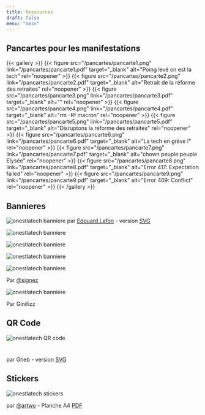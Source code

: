 ```yaml
---
title: Ressources
draft: false
menu: "main"
---
```

## Pancartes pour les manifestations

{{< gallery >}}
{{< figure src="/pancartes/pancarte1.png" link="/pancartes/pancarte1.pdf" target="_blank" alt="Poing levé on est la tech" rel="noopener" >}}
{{< figure src="/pancartes/pancarte2.png" link="/pancartes/pancarte2.pdf" target="_blank" alt="Retrait de la réforme des retraites" rel="noopener" >}}
{{< figure src="/pancartes/pancarte3.png" link="/pancartes/pancarte3.pdf" target="_blank" alt="</macron>" rel="noopener" >}}
{{< figure src="/pancartes/pancarte4.png" link="/pancartes/pancarte4.pdf" target="_blank" alt="rm -Rf macron" rel="noopener" >}}
{{< figure src="/pancartes/pancarte5.png" link="/pancartes/pancarte5.pdf" target="_blank" alt="Disruptons la réforme des retraites" rel="noopener" >}}
{{< figure src="/pancartes/pancarte6.png" link="/pancartes/pancarte6.pdf" target="_blank" alt="La tech en grève !" rel="noopener" >}}
{{< figure src="/pancartes/pancarte7.png" link="/pancartes/pancarte7.pdf" target="_blank" alt="chown peuple:peuple Elysée" rel="noopener" >}}
{{< figure src="/pancartes/pancarte8.png" link="/pancartes/pancarte8.pdf" target="_blank" alt="Error 417: Expectation failed" rel="noopener" >}}
{{< figure src="/pancartes/pancarte9.png" link="/pancartes/pancarte9.pdf" target="_blank" alt="Error 409: Conflict" rel="noopener" >}}
{{< /gallery >}}

## Bannieres

![onestlatech banniere](/bannieres/onestla_2.png)
par [Edouard Lafon](https://pouet.chapril.org/users/elafon/statuses/103329844781461295) - version [SVG](/bannieres/onestla_2_banniere_mastodon.svg)

![onestlatech banniere](/bannieres/signez_chownPeuple.png)

![onestlatech banniere](/bannieres/signez_retraitReforme.png)

![onestlatech banniere](/bannieres/signez_rmMacron.png)

![onestlatech banniere](/bannieres/signez_slashMacron.png)

Par [@signez](https://twitter.com/Signez)

![onestlatech banniere](/bannieres/ginifizz.png)

Par Ginifizz 

## QR Code

![onestlatech QR code](/QR_code/qrcode-onestlatech_nom.png)
#
par Gheb - version [SVG](/QR_code/qrcoode-onestlatech.svg) <!-- XXX ajouter credit/lien -->

## Stickers

![onestlatech stickers](/stickers/stickers.png)

par [@artwo](https://twitter.com/artwo) - Planche A4 [PDF](/stickers/stickers.pdf)

